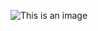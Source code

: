 
![This is an image](https://render.githubusercontent.com/render/math?math=e%5E%7Bi%20%5Cpi%7D%20%3D%20-1)